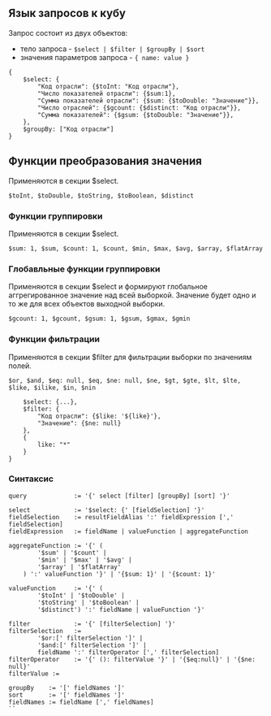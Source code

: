 ## Язык запросов к кубу

Запрос состоит из двух объектов:
* тело запроса - `$select | $filter | $groupBy | $sort`
* значения параметров запроса - `{ name: value }`

```
{
    $select: {
        "Код отрасли": {$toInt: "Код отрасли"},
        "Число показателей отрасли": {$sum:1},
        "Сумма показателей отрасли": {$sum: {$toDouble: "Значение"}},
        "Число отраслей": {$gcount: {$distinct: "Код отрасли"}},
        "Сумма показателей": {$gsum: {$toDouble: "Значение"}},
    },
    $groupBy: ["Код отрасли"]
}
```


## Функции преобразования значения

Применяются в секции $select.

`$toInt, $toDouble, $toString, $toBoolean, $distinct`

### Функции группировки

Применяются в секции $select.

`$sum: 1, $sum, $count: 1, $count, $min, $max, $avg, $array, $flatArray`

### Глобавльные функции группировки

Применяются в секции $select и формируют глобальное аггрегированное значение над всей выборкой. Значение будет одно и то же для всех объектов выходной выборки.

`$gcount: 1, $gcount, $gsum: 1, $gsum, $gmax, $gmin`

### Функции фильтрации

Применяются в секции $filter для фильтрации выборки по значениям полей. 

`$or, $and, $eq: null, $eq, $ne: null, $ne, $gt, $gte, $lt, $lte, $like, $ilike, $in, $nin`

```{
    $select: {...},
    $filter: {
        "Код отрасли": {$like: '${like}'},
        "Значение": {$ne: null}
    },
    {
        like: "*"
    }
}
```


### Синтаксис
````
query             := '{' select [filter] [groupBy] [sort] '}'

select            := '$select: {' [fieldSelection] '}' 
fieldSelection    := resultFieldAlias ':' fieldExpression [',' fieldSelection]
fieldExpression   := fieldName | valueFunction | aggregateFunction

aggregateFunction := '{' (
        '$sum' | '$count' |
        '$min' | '$max' | '$avg' | 
        '$array' | '$flatArray'
    ) ':' valueFunction '}' | '{$sum: 1}' | '{$count: 1}' 
    
valueFunction     := '{' (
        '$toInt' | '$toDouble' | 
        '$toString' | '$toBoolean' | 
        '$distinct') ':' fieldName | valueFunction '}'
        
filter            := '{' [filterSelection] '}'
filterSelection   := 
        '$or:[' filterSelection ']' | 
        '$and:[' filterSelection ']' | 
        fieldName ':' filterOperator [',' filterSelection]
filterOperator    := '{' (): filterValue '}' | '{$eq:null}' | '{$ne: null}'
filterValue :=

groupBy    := '[' fieldNames ']'
sort       := '[' fieldNames ']'
fieldNames := fieldName [',' fieldNames]
``